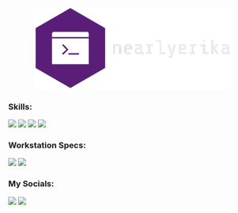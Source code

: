 <p align=center>
<img src="nearly_logo.png" alt=my_logo width=400>
</p>

### Skills:
![](https://img.shields.io/badge/HTML5-E34F26?style=for-the-badge&logo=html5&logoColor=white)
![](https://img.shields.io/badge/CSS-239120?&style=for-the-badge&logo=css3&logoColor=white)
![](https://img.shields.io/badge/JavaScript-F7DF1E?style=for-the-badge&logo=javascript&logoColor=black)
![](https://img.shields.io/badge/Node.js-43853D?style=for-the-badge&logo=node.js&logoColor=white)


### Workstation Specs:
![](https://img.shields.io/badge/Intel-Core_i7_11th-0071C5?style=for-the-badge&logo=intel&logoColor=white)
![](https://img.shields.io/badge/NVIDIA-RTX_3050-76B900?style=for-the-badge&logo=nvidia&logoColor=white)

### My Socials:
![](https://img.shields.io/badge/NEARLYERIKA-202020?style=for-the-badge&logo=steam&logoColor=white)
![](https://img.shields.io/badge/last.fm-D51007?style=for-the-badge&logo=last.fm&logoColor=white)

<img scr="my_assets/cool_bar.png" width=200>